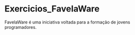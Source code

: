 # Exercicios_FavelaWare
FavelaWare é uma iniciativa voltada para a formação de jovens programadores.
